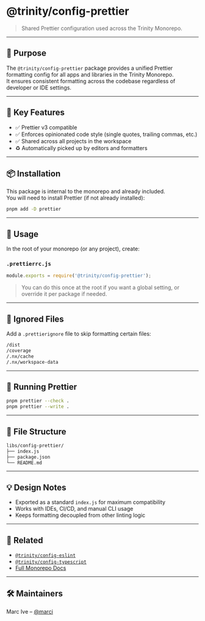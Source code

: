 # @trinity/config-prettier

> Shared Prettier configuration used across the Trinity Monorepo.

---

## 🧠 Purpose

The `@trinity/config-prettier` package provides a unified Prettier formatting config for all apps and libraries in the Trinity Monorepo.  
It ensures consistent formatting across the codebase regardless of developer or IDE settings.

---

## 🧱 Key Features

- ✅ Prettier v3 compatible
- ✅ Enforces opinionated code style (single quotes, trailing commas, etc.)
- ✅ Shared across all projects in the workspace
- ♻️ Automatically picked up by editors and formatters

---

## 📦 Installation

This package is internal to the monorepo and already included.  
You will need to install Prettier (if not already installed):

```bash
pnpm add -D prettier
```

---

## 🔧 Usage

In the root of your monorepo (or any project), create:

### `.prettierrc.js`

```js
module.exports = require('@trinity/config-prettier');
```

> You can do this once at the root if you want a global setting, or override it per package if needed.

---

## 🚫 Ignored Files

Add a `.prettierignore` file to skip formatting certain files:

```txt
/dist
/coverage
/.nx/cache
/.nx/workspace-data
```

---

## 🧪 Running Prettier

```bash
pnpm prettier --check .
pnpm prettier --write .
```

---

## 📁 File Structure

```txt
libs/config-prettier/
├── index.js
├── package.json
└── README.md
```

---

## 💡 Design Notes

- Exported as a standard `index.js` for maximum compatibility
- Works with IDEs, CI/CD, and manual CLI usage
- Keeps formatting decoupled from other linting logic

---

## 🔗 Related

- [`@trinity/config-eslint`](../config-eslint)
- [`@trinity/config-typescript`](../config-typescript)
- [Full Monorepo Docs](../../README.md)

---

## 🛠 Maintainers

Marc Ive – [@marci](mailto:marci@mannys.co.za)

